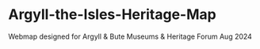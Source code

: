 # Argyll-the-Isles-Heritage-Map
Webmap designed for Argyll &amp; Bute Museums &amp; Heritage Forum Aug 2024
